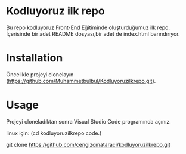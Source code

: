 # Kodluyoruz ilk repo
Bu repo [kodluyoruz](https://kodluyoruz.org/) Front-End Eğitiminde oluşturduğumuz ilk repo. İçerisinde bir adet README dosyası,bir adet de index.html barındırıyor.

# Installation
Öncelikle projeyi clonelayın (https://github.com/Muhammetbulbul/Kodluyoruzilkrepo.git).


# Usage
Projeyi cloneladıktan sonra Visual Studio Code programında açınız.


linux için:
(cd kodluyoruzilkrepo
code.)

git clone https://github.com/cengizcmataraci/kodluyoruzilkrepo.git
